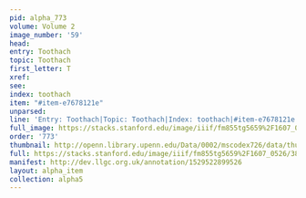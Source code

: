 ```yaml
---
pid: alpha_773
volume: Volume 2
image_number: '59'
head: 
entry: Toothach
topic: Toothach
first_letter: T
xref: 
see: 
index: toothach
item: "#item-e7678121e"
unparsed: 
line: 'Entry: Toothach|Topic: Toothach|Index: toothach|#item-e7678121e'
full_image: https://stacks.stanford.edu/image/iiif/fm855tg5659%2F1607_0526/full/full/0/default.jpg
order: '773'
thumbnail: http://openn.library.upenn.edu/Data/0002/mscodex726/data/thumb/1607_0526_thumb.jpg
full: https://stacks.stanford.edu/image/iiif/fm855tg5659%2F1607_0526/382,4562,2927,284/full/0/default.jpg
manifest: http://dev.llgc.org.uk/annotation/1529522899526
layout: alpha_item
collection: alpha5
---
```

